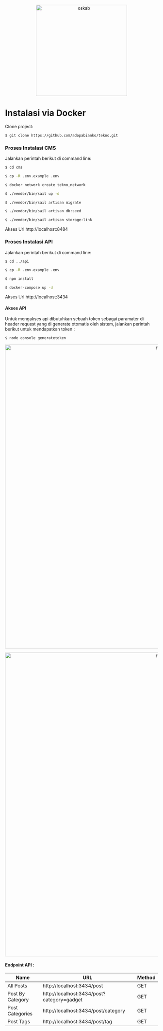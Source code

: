 <p align="center">
  <a href="#"><img alt="oskab" src="https://user-images.githubusercontent.com/8348927/104300341-ee34ea80-54f8-11eb-8eb6-6c7af13b64dd.png" width="300"/></a>
</p>



# Instalasi via Docker

Clone project:
```bash
$ git clone https://github.com/adopabianko/tekno.git
```



### Proses Instalasi CMS

Jalankan perintah berikut di command line:

```bash
$ cd cms
```

```bash
$ cp -R .env.example .env
```

```bash
$ docker network create tekno_network
```

```bash
$ ./vendor/bin/sail up -d
```

```bash
$ ./vendor/bin/sail artisan migrate
```

```bash
$ ./vendor/bin/sail artisan db:seed
```

```bash
$ ./vendor/bin/sail artisan storage:link
```



Akses Url http://localhost:8484



### Proses Instalasi API

Jalankan perintah berikut di command line:

```bash
$ cd ../api
```

```bash
$ cp -R .env.example .env
```

```bash
$ npm install
```

```bash
$ docker-compose up -d
```

Akses Url http://localhost:3434


#### Akses API

Untuk mengakses api dibutuhkan sebuah token sebagai paramater di header request yang di generate otomatis oleh sistem, jalankan perintah berikut untuk mendapatkan token :

```bash
$ node console generatetoken
```

<p align="center">
  <a href="#"><img alt="flip" src="https://user-images.githubusercontent.com/8348927/103527645-421a5080-4eb5-11eb-8281-3a86aa84b5ec.png" width="1000"/></a>
</p>

<p align="center">
  <a href="#"><img alt="flip" src="https://user-images.githubusercontent.com/8348927/103528368-6c204280-4eb6-11eb-9a80-cfe5880a94c1.png" width="1000"/></a>
</p>


#### Endpoint API :

<table>
  <thead>
    <tr>
      	<th>Name</th>
      	<th>URL</th>
      	<th>Method</th>
    </tr>
  </thead>
  <tbody>
    <tr>
        <td>All Posts</td>
      	<td>http://localhost:3434/post</td>
      	<td>GET</td>
    </tr>
      <tr>
     	<td>Post By Category</td>
        <td>http://localhost:3434/post?category=gadget</td>
        <td>GET</td>
      </tr>
      <tr>
        <td>Post Categories</td>
      	<td>http://localhost:3434/post/category</td>
      	<td>GET</td>
    </tr>
      <tr>
        <td>Post Tags</td>
      	<td>http://localhost:3434/post/tag</td>
      	<td>GET</td>
    </tr>
  </tbody>
</table>

